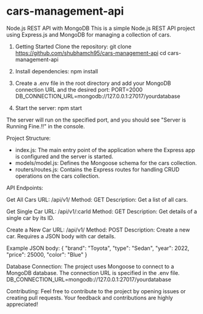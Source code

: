 # cars-management-api
Node.js REST API with MongoDB
This is a simple Node.js REST API project using Express.js and MongoDB for managing a collection of cars.

1) Getting Started
 Clone the repository:
 git clone https://github.com/shubhamch95/cars-management-api
 cd cars-management-api

2) Install dependencies:
 npm install

3) Create a .env file in the root directory and add your MongoDB connection URL and the desired port:
 PORT=2000
 DB_CONNECTION_URL=mongodb://127.0.0.1:27017/yourdatabase

4) Start the server:
 npm start

 The server will run on the specified port, and you should see "Server is Running Fine.!!" in the console.

 Project Structure:
 * index.js: The main entry point of the application where the Express app is configured and the server is started.
 * models/model.js: Defines the Mongoose schema for the cars collection.
 * routers/routes.js: Contains the Express routes for handling CRUD operations on the cars collection.

API Endpoints:

 Get All Cars
 URL: /api/v1/
 Method: GET
 Description: Get a list of all cars.

 Get Single Car
 URL: /api/v1/:carId
 Method: GET
 Description: Get details of a single car by its ID.

 Create a New Car
 URL: /api/v1/
 Method: POST
 Description: Create a new car. Requires a JSON body with car details.

Example JSON body:
{
  "brand": "Toyota",
  "type": "Sedan",
  "year": 2022,
  "price": 25000,
  "color": "Blue"
}

Database Connection:
The project uses Mongoose to connect to a MongoDB database. The connection URL is specified in the .env file.
DB_CONNECTION_URL=mongodb://127.0.0.1:27017/yourdatabase

Contributing:
Feel free to contribute to the project by opening issues or creating pull requests. Your feedback and contributions are highly appreciated!



